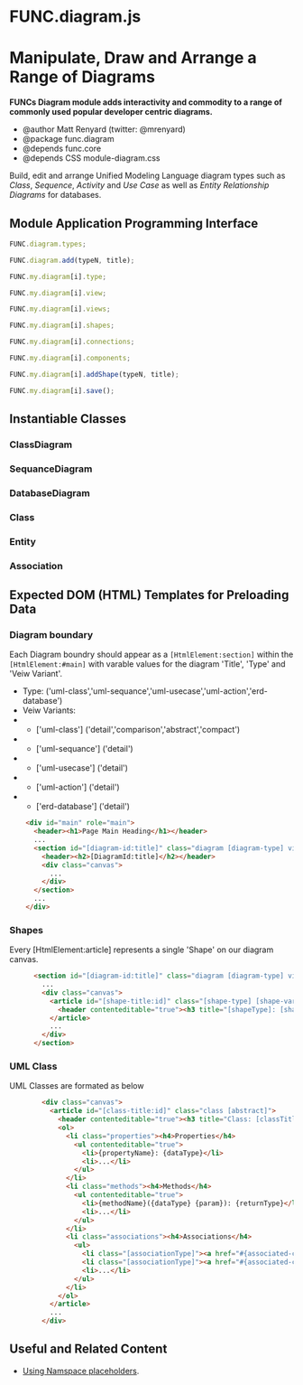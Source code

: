 FUNC.diagram.js
==================================================================
Manipulate, Draw and Arrange a Range of Diagrams
==================================================================

**FUNCs Diagram module adds interactivity and commodity to a
range of commonly used popular developer centric diagrams.**

 * @author Matt Renyard (twitter: @mrenyard)
 * @package func.diagram
 * @depends func.core
 * @depends CSS module-diagram.css

Build, edit and arrange Unified Modeling Language diagram
types such as *Class*, *Sequence*, *Activity* and *Use Case*
as well as *Entity Relationship Diagrams* for databases.

Module Application Programming Interface
--------------------------------------------------
```javascript
FUNC.diagram.types;
```
```javascript
FUNC.diagram.add(typeN, title);
```
```javascript
FUNC.my.diagram[i].type;
```
```javascript
FUNC.my.diagram[i].view;
```
```javascript
FUNC.my.diagram[i].views;
```
```javascript
FUNC.my.diagram[i].shapes;
```
```javascript
FUNC.my.diagram[i].connections;
```
```javascript
FUNC.my.diagram[i].components;
```
```javascript
FUNC.my.diagram[i].addShape(typeN, title);
```
```javascript
FUNC.my.diagram[i].save();
```

Instantiable Classes
--------------------------------------------------
### ClassDiagram
### SequanceDiagram
### DatabaseDiagram

### Class
### Entity

### Association

Expected DOM (HTML) Templates for Preloading Data
--------------------------------------------------
### Diagram boundary
Each Diagram boundry should appear as a `[HtmlElement:section]`
within the `[HtmlElement:#main]` with varable values for the
diagram 'Title', 'Type' and 'Veiw Variant'.

 * Type: ('uml-class','uml-sequance','uml-usecase','uml-action','erd-database')
 * Veiw Variants:
 *  - ['uml-class'] ('detail','comparison','abstract','compact')
 *  - ['uml-sequance'] ('detail')
 *  - ['uml-usecase'] ('detail')
 *  - ['uml-action'] ('detail')
 *  - ['erd-database'] ('detail')

```html
    <div id="main" role="main">
      <header><h1>Page Main Heading</h1></header>
      ...
      <section id="[diagram-id:title]" class="diagram [diagram-type] view-[view-variant]">
        <header><h2>[DiagramId:title]</h2></header>
        <div class="canvas">
          ...
        </div>
      </section>
      ...
    </div>
```
### Shapes
Every [HtmlElement:article] represents a single 'Shape' on our diagram canvas.
```html
      <section id="[diagram-id:title]" class="diagram [diagram-type] view-[view-type]">
        ...
        <div class="canvas">
          <article id="[shape-title:id]" class="[shape-type] [shape-variant]">
            <header contenteditable="true"><h3 title="[shapeType]: [shapeTitle]">[shapeTitle]</h3></header>
          </article>
          ...
        </div>
      </section>
```
### UML Class
UML Classes are formated as below 
```html
        <div class="canvas">
          <article id="[class-title:id]" class="class [abstract]">
            <header contenteditable="true"><h3 title="Class: [classTitle]">[classTitle]</h3></header>
            <ol>
              <li class="properties"><h4>Properties</h4>
                <ul contenteditable="true">
                  <li>{propertyName}: {dataType}</li>
                  <li>...</li>
                </ul>
              </li>
              <li class="methods"><h4>Methods</h4>
                <ul contenteditable="true">
                  <li>{methodName}({dataType} {param}): {returnType}</li>
                  <li>...</li>
                </ul>
              </li>
              <li class="associations"><h4>Associations</h4>
                <ul>
                  <li class="[associationType]"><a href="#{associated-class}">{associatedClass} ([associationType])</a></li>
                  <li class="[associationType]"><a href="#{associated-class}">{associatedClass} ([associationType])</a><em class="label">[associationLabel]</em></li>
                  <li>...</li>
                </ul>
              </li>
            </ol>
          </article>
          ...
        </div>
```
Useful and Related Content
--------------------------------------------------
 - [Using Namspace placeholders](./my-code.md#namespace-placeholders).

